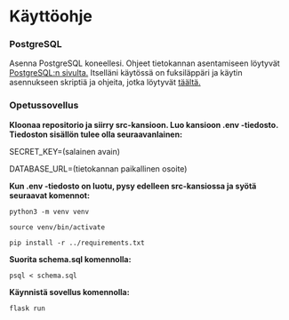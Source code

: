 # Käyttöohje

### PostgreSQL

Asenna PostgreSQL koneellesi. Ohjeet tietokannan asentamiseen löytyvät [PostgreSQL:n sivulta.](https://www.postgresql.org/download/)
Itselläni käytössä on fuksiläppäri ja käytin asennukseen skriptiä ja ohjeita, jotka löytyvät [täältä.](https://github.com/hy-tsoha/local-pg)

### Opetussovellus

**Kloonaa repositorio ja siirry src-kansioon. Luo kansioon .env -tiedosto. Tiedoston sisällön tulee olla seuraavanlainen:**

SECRET_KEY=(salainen avain)

DATABASE_URL=(tietokannan paikallinen osoite)


**Kun .env -tiedosto on luotu, pysy edelleen src-kansiossa ja syötä seuraavat komennot:**


`python3 -m venv venv`

`source venv/bin/activate`

`pip install -r ../requirements.txt`


**Suorita schema.sql komennolla:**


`psql < schema.sql`


**Käynnistä sovellus komennolla:**


`flask run`

